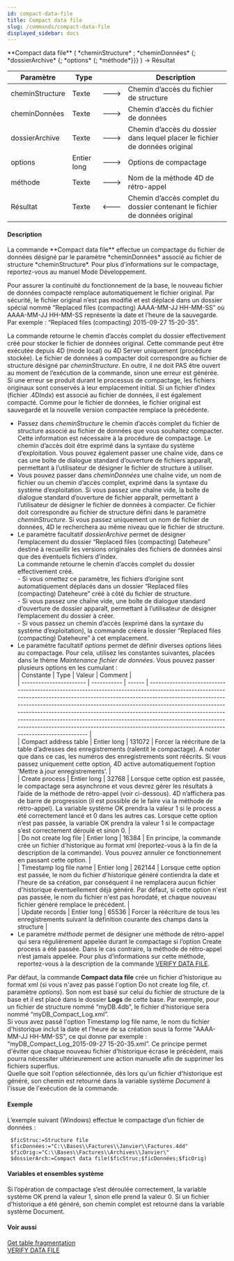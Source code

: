 ```yaml
---
id: compact-data-file
title: Compact data file
slug: /commands/compact-data-file
displayed_sidebar: docs
---
```


<!--REF #_command_.Compact data file.Syntax-->**Compact data file** ( *cheminStructure* ; *cheminDonnées* {; *dossierArchive* {; *options* {; *méthode*}}} ) -> Résultat<!-- END REF-->
<!--REF #_command_.Compact data file.Params-->
| Paramètre | Type |  | Description |
| --- | --- | --- | --- |
| cheminStructure | Texte | &#x1F852; | Chemin d’accès du fichier de structure |
| cheminDonnées | Texte | &#x1F852; | Chemin d’accès du fichier de données |
| dossierArchive | Texte | &#x1F852; | Chemin d’accès du dossier dans lequel placer le fichier de données original |
| options | Entier long | &#x1F852; | Options de compactage |
| méthode | Texte | &#x1F852; | Nom de la méthode 4D de rétro-appel |
| Résultat | Texte | &#x1F850; | Chemin d’accès complet du dossier contenant le fichier de données original |

<!-- END REF-->

#### Description 

<!--REF #_command_.Compact data file.Summary-->La commande **Compact data file** effectue un compactage du fichier de données désigné par le paramètre *cheminDonnées* associé au fichier de structure *cheminStructure*.<!-- END REF--> Pour plus d’informations sur le compactage, reportez-vous au manuel Mode Développement.

Pour assurer la continuité du fonctionnement de la base, le nouveau fichier de données compacté remplace automatiquement le fichier original. Par sécurité, le fichier original n’est pas modifié et est déplacé dans un dossier spécial nommé “Replaced files (compacting) AAAA-MM-JJ HH-MM-SS” où AAAA-MM-JJ HH-MM-SS représente la date et l’heure de la sauvegarde. Par exemple : “Replaced files (compacting) 2015-09-27 15-20-35”.

La commande retourne le chemin d’accès complet du dossier effectivement créé pour stocker le fichier de données original. Cette commande peut être exécutée depuis 4D (mode local) ou 4D Server uniquement (procédure stockée). Le fichier de données à compacter doit correspondre au fichier de structure désigné par *cheminStructure*. En outre, il ne doit PAS être ouvert au moment de l’exécution de la commande, sinon une erreur est générée.  
Si une erreur se produit durant le processus de compactage, les fichiers originaux sont conservés à leur emplacement initial. Si un fichier d’index (fichier .4DIndx) est associé au fichier de données, il est également compacté. Comme pour le fichier de données, le fichier original est sauvegardé et la nouvelle version compactée remplace la précédente. 

* Passez dans *cheminStructure* le chemin d’accès complet du fichier de structure associé au fichier de données que vous souhaitez compacter. Cette information est nécessaire à la procédure de compactage. Le chemin d’accès doit être exprimé dans la syntaxe du système d’exploitation. Vous pouvez également passer une chaîne vide, dans ce cas une boîte de dialogue standard d’ouverture de fichiers apparaît, permettant à l’utilisateur de désigner le fichier de structure à utiliser.
* Vous pouvez passer dans *cheminDonnées* une chaîne vide, un nom de fichier ou un chemin d’accès complet, exprimé dans la syntaxe du système d’exploitation. Si vous passez une chaîne vide, la boîte de dialogue standard d’ouverture de fichier apparaît, permettant à l’utilisateur de désigner le fichier de données à compacter. Ce fichier doit correspondre au fichier de structure défini dans le paramètre *cheminStructure*. Si vous passez uniquement un nom de fichier de données, 4D le recherchera au même niveau que le fichier de structure.
* Le paramètre facultatif *dossierArchive* permet de désigner l’emplacement du dossier “Replaced files (compacting) Dateheure” destiné à recueillir les versions originales des fichiers de données ainsi que des éventuels fichiers d’index.  
La commande retourne le chemin d’accès complet du dossier effectivement créé.  
\- Si vous omettez ce paramètre, les fichiers d’origine sont automatiquement déplacés dans un dossier “Replaced files (compacting) Dateheure” créé à côté du fichier de structure.  
\- Si vous passez une chaîne vide, une boîte de dialogue standard d’ouverture de dossier apparaît, permettant à l’utilisateur de désigner l’emplacement du dossier à créer.  
\- Si vous passez un chemin d’accès (exprimé dans la syntaxe du système d’exploitation), la commande créera le dossier “Replaced files (compacting) Dateheure” à cet emplacement.
* Le paramètre facultatif *options* permet de définir diverses options liées au compactage. Pour cela, utilisez les constantes suivantes, placées dans le thème *Maintenance fichier de données*. Vous pouvez passer plusieurs options en les cumulant :  
| Constante               | Type        | Valeur | Comment                                                                                                                                                                                                                                                                                                                                                                                                                                                                                                          |  
| ----------------------- | ----------- | ------ | ---------------------------------------------------------------------------------------------------------------------------------------------------------------------------------------------------------------------------------------------------------------------------------------------------------------------------------------------------------------------------------------------------------------------------------------------------------------------------------------------------------------- |  
| Compact address table   | Entier long | 131072 | Forcer la réécriture de la table d’adresses des enregistrements (ralentit le compactage). A noter que dans ce cas, les numéros des enregistrements sont réécrits. Si vous passez uniquement cette option, 4D active automatiquement l’option ’Mettre à jour enregistrements’.                                                                                                                                                                                                                                    |  
| Create process          | Entier long | 32768  | Lorsque cette option est passée, le compactage sera asynchrone et vous devrez gérer les résultats à l’aide de la méthode de rétro-appel (voir ci-dessous). 4D n’affichera pas de barre de progression (il est possible de le faire via la méthode de rétro-appel). La variable système OK prendra la valeur 1 si le process a été correctement lancé et 0 dans les autres cas. Lorsque cette option n’est pas passée, la variable OK prendra la valeur 1 si le compactage s’est correctement déroulé et sinon 0. |  
| Do not create log file  | Entier long | 16384  | En principe, la commande crée un fichier d’historique au format xml (reportez-vous à la fin de la description de la commande). Vous pouvez annuler ce fonctionnement en passant cette option.                                                                                                                                                                                                                                                                                                                    |  
| Timestamp log file name | Entier long | 262144 | Lorsque cette option est passée, le nom du fichier d'historique généré contiendra la date et l'heure de sa création, par conséquent il ne remplacera aucun fichier d'historique éventuellement déjà généré. Par défaut, si cette option n'est pas passée, le nom du fichier n'est pas horodaté, et chaque nouveau fichier généré remplace le précédent.                                                                                                                                                          |  
| Update records          | Entier long | 65536  | Forcer la réécriture de tous les enregistrements suivant la définition courante des champs dans la structure                                                                                                                                                                                                                                                                                                                                                                                                     |
* Le paramètre *méthode* permet de désigner une méthode de rétro-appel qui sera régulièrement appelée durant le compactage si l’option Create process a été passée. Dans le cas contraire, la méthode de rétro-appel n’est jamais appelée. Pour plus d’informations sur cette méthode, reportez-vous à la description de la commande [VERIFY DATA FILE](verify-data-file.md).

Par défaut, la commande **Compact data file** crée un fichier d'historique au format xml (si vous n'avez pas passé l'option Do not create log file, cf. paramètre *options*). Son nom est basé sur celui du fichier de structure de la base et il est placé dans le dossier **Logs** de cette base. Par exemple, pour un fichier de structure nommé “myDB.4db”, le fichier d’historique sera nommé “myDB\_Compact\_Log.xml”.   
Si vous avez passé l'option Timestamp log file name, le nom du fichier d'historique inclut la date et l'heure de sa création sous la forme "AAAA-MM-JJ HH-MM-SS", ce qui donne par exemple : “myDB\_Compact\_Log\_2015-09-27 15-20-35.xml”. Ce principe permet d'éviter que chaque nouveau fichier d'historique écrase le précédent, mais pourra nécessiter ultérieurement une action manuelle afin de supprimer les fichiers superflus.   
Quelle que soit l'option sélectionnée, dès lors qu'un fichier d'historique est généré, son chemin est retourné dans la variable système *Document* à l'issue de l'exécution de la commande.

#### Exemple 

L’exemple suivant (Windows) effectue le compactage d’un fichier de données :

```4d
 $ficStruc:=Structure file
 $ficDonnées:="C:\\Bases\\Factures\\Janvier\\Factures.4dd"
 $ficOrig:="C:\\Bases\\Factures\\Archives\\Janvier\"
 $dossierArch:=Compact data file($ficStruc;$ficDonnées;$ficOrig)
```

#### Variables et ensembles système 

Si l’opération de compactage s’est déroulée correctement, la variable système OK prend la valeur 1, sinon elle prend la valeur 0\. Si un fichier d'historique a été généré, son chemin complet est retourné dans la variable système Document. 

#### Voir aussi 

[Get table fragmentation](get-table-fragmentation.md)  
[VERIFY DATA FILE](verify-data-file.md)  